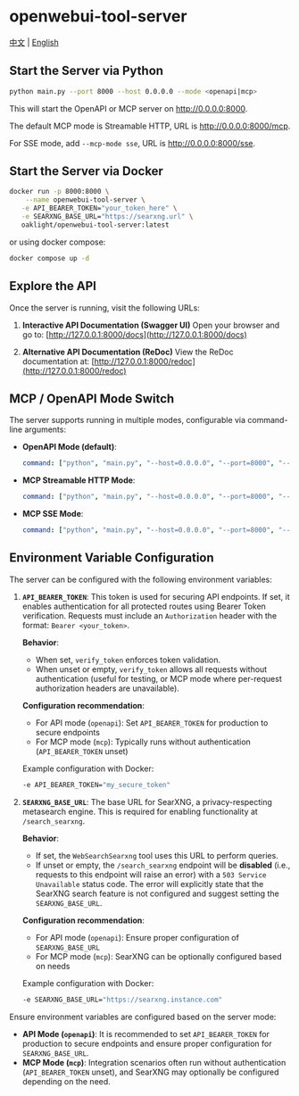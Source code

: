 # openwebui-tool-server

[中文](README_zh.md) | [English](README_en.md)

## Start the Server via Python

```bash
python main.py --port 8000 --host 0.0.0.0 --mode <openapi|mcp>
```

This will start the OpenAPI or MCP server on <http://0.0.0.0:8000>.

The default MCP mode is Streamable HTTP, URL is <http://0.0.0.0:8000/mcp>.

For SSE mode, add `--mcp-mode sse`, URL is <http://0.0.0.0:8000/sse>.

## Start the Server via Docker

```bash
docker run -p 8000:8000 \
    --name openwebui-tool-server \
   -e API_BEARER_TOKEN="your_token_here" \
   -e SEARXNG_BASE_URL="https://searxng.url" \
   oaklight/openwebui-tool-server:latest
```

or using docker compose:

```bash
docker compose up -d
```

## Explore the API

Once the server is running, visit the following URLs:

1. **Interactive API Documentation (Swagger UI)**
   Open your browser and go to:
   [http://127.0.0.1:8000/docs](http://127.0.0.1:8000/docs)

2. **Alternative API Documentation (ReDoc)**
   View the ReDoc documentation at:
   [http://127.0.0.1:8000/redoc](http://127.0.0.1:8000/redoc)

## MCP / OpenAPI Mode Switch

The server supports running in multiple modes, configurable via command-line arguments:

- **OpenAPI Mode (default)**:

  ```yaml
  command: ["python", "main.py", "--host=0.0.0.0", "--port=8000", "--mode=openapi"]
  ```

- **MCP Streamable HTTP Mode**:

  ```yaml
  command: ["python", "main.py", "--host=0.0.0.0", "--port=8000", "--mode=mcp"]
  ```

- **MCP SSE Mode**:

  ```yaml
  command: ["python", "main.py", "--host=0.0.0.0", "--port=8000", "--mode=mcp", "--mcp-mode=sse"]
  ```

## Environment Variable Configuration

The server can be configured with the following environment variables:

1. **`API_BEARER_TOKEN`**:
   This token is used for securing API endpoints. If set, it enables authentication for all protected routes using Bearer Token verification. Requests must include an `Authorization` header with the format: `Bearer <your_token>`.

   **Behavior**:

   - When set, `verify_token` enforces token validation.
   - When unset or empty, `verify_token` allows all requests without authentication (useful for testing, or MCP mode where per-request authorization headers are unavailable).

   **Configuration recommendation**:

   - For API mode (`openapi`): Set `API_BEARER_TOKEN` for production to secure endpoints
   - For MCP mode (`mcp`): Typically runs without authentication (`API_BEARER_TOKEN` unset)

   Example configuration with Docker:

   ```bash
   -e API_BEARER_TOKEN="my_secure_token"
   ```

2. **`SEARXNG_BASE_URL`**:
   The base URL for SearXNG, a privacy-respecting metasearch engine. This is required for enabling functionality at `/search_searxng`.

   **Behavior**:

   - If set, the `WebSearchSearxng` tool uses this URL to perform queries.
   - If unset or empty, the `/search_searxng` endpoint will be **disabled** (i.e., requests to this endpoint will raise an error) with a `503 Service Unavailable` status code. The error will explicitly state that the SearXNG search feature is not configured and suggest setting the `SEARXNG_BASE_URL`.

   **Configuration recommendation**:

   - For API mode (`openapi`): Ensure proper configuration of `SEARXNG_BASE_URL`
   - For MCP mode (`mcp`): SearXNG can be optionally configured based on needs

   Example configuration with Docker:

   ```bash
   -e SEARXNG_BASE_URL="https://searxng.instance.com"
   ```

Ensure environment variables are configured based on the server mode:

- **API Mode (`openapi`)**: It is recommended to set `API_BEARER_TOKEN` for production to secure endpoints and ensure proper configuration for `SEARXNG_BASE_URL`.
- **MCP Mode (`mcp`)**: Integration scenarios often run without authentication (`API_BEARER_TOKEN` unset), and SearXNG may optionally be configured depending on the need.
